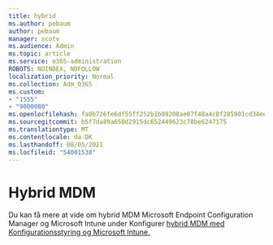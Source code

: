 ```yaml
---
title: hybrid
ms.author: pebaum
author: pebaum
manager: scotv
ms.audience: Admin
ms.topic: article
ms.service: o365-administration
ROBOTS: NOINDEX, NOFOLLOW
localization_priority: Normal
ms.collection: Adm_O365
ms.custom:
- "1555"
- "9000080"
ms.openlocfilehash: fa0b726fe6df55ff252b1b09208ae07f48a4c8f285901cd34ee356fd842b0507
ms.sourcegitcommit: b5f7da89a650d2915dc652449623c78be6247175
ms.translationtype: MT
ms.contentlocale: da-DK
ms.lasthandoff: 08/05/2021
ms.locfileid: "54001538"
---
```

# <a name="hybrid-mdm"></a>Hybrid MDM

Du kan få mere at vide om hybrid MDM Microsoft Endpoint Configuration Manager og Microsoft Intune under Konfigurer [hybrid MDM med Konfigurationsstyring og Microsoft Intune.](https://docs.microsoft.com/configmgr/mdm/deploy-use/setup-hybrid-mdm)
